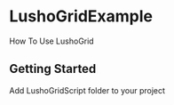 # LushoGridExample

How To Use LushoGrid

## Getting Started

Add LushoGridScript folder to your project




